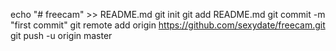 echo "# freecam" >> README.md
git init
git add README.md
git commit -m "first commit"
git remote add origin https://github.com/sexydate/freecam.git
git push -u origin master
